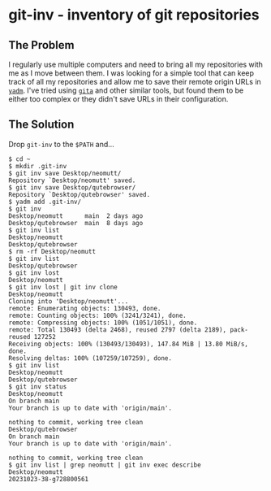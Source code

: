 # git-inv - inventory of git repositories

## The Problem

I regularly use multiple computers and need to bring all my repositories with
me as I move between them. I was looking for a simple tool that can keep track
of all my repositories and allow me to save their remote origin URLs in
[`yadm`](https://github.com/TheLocehiliosan/yadm). I've tried using
[`gita`](https://github.com/nosarthur/gita) and other similar tools, but found
them to be either too complex or they didn't save URLs in their configuration.

## The Solution

Drop `git-inv` to the `$PATH` and...

```
$ cd ~
$ mkdir .git-inv
$ git inv save Desktop/neomutt/
Repository `Desktop/neomutt' saved.
$ git inv save Desktop/qutebrowser/
Repository `Desktop/qutebrowser' saved.
$ yadm add .git-inv/
$ git inv
Desktop/neomutt      main  2 days ago
Desktop/qutebrowser  main  8 days ago
$ git inv list
Desktop/neomutt
Desktop/qutebrowser
$ rm -rf Desktop/neomutt
$ git inv list
Desktop/qutebrowser
$ git inv lost
Desktop/neomutt
$ git inv lost | git inv clone
Desktop/neomutt
Cloning into 'Desktop/neomutt'...
remote: Enumerating objects: 130493, done.
remote: Counting objects: 100% (3241/3241), done.
remote: Compressing objects: 100% (1051/1051), done.
remote: Total 130493 (delta 2468), reused 2797 (delta 2189), pack-reused 127252
Receiving objects: 100% (130493/130493), 147.84 MiB | 13.80 MiB/s, done.
Resolving deltas: 100% (107259/107259), done.
$ git inv list
Desktop/neomutt
Desktop/qutebrowser
$ git inv status
Desktop/neomutt
On branch main
Your branch is up to date with 'origin/main'.

nothing to commit, working tree clean
Desktop/qutebrowser
On branch main
Your branch is up to date with 'origin/main'.

nothing to commit, working tree clean
$ git inv list | grep neomutt | git inv exec describe
Desktop/neomutt
20231023-38-g728800561
```
